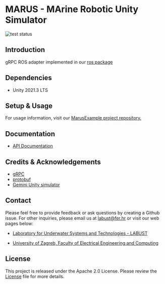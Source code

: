 # MARUS - MArine Robotic Unity Simulator

![test status](https://github.com/labust/LabustSim/actions/workflows/run_tests.yml/badge.svg?branch=dev)


## Introduction

gRPC ROS adapter implemented in our [ros package](https://github.com/MARUSimulator/grpc_ros_adapter)

## Dependencies

* Unity 2021.3 LTS


## Setup & Usage

For usage information, visit our [MarusExample project repository.](https://github.com/MARUSimulator/marus-example)

## Documentation
* [API Documentation]()

## Credits & Acknowledgements


* [gRPC](https://github.com/grpc/grpc)
* [protobuf](https://github.com/protocolbuffers/protobuf)
* [Gemini Unity simulator](https://github.com/Gemini-team/Gemini)


## Contact
Please feel free to provide feedback or ask questions by creating a Github issue. For other inquiries, please email us at labust@fer.hr or visit our web pages below:
* [Laboratory for Underwater Systems and Technologies - LABUST](https://labust.fer.hr/)

* [University of Zagreb, Faculty of Electrical Engineering and Computing](https://www.fer.unizg.hr/en)

## License
This project is released under the Apache 2.0 License. Please review the [License](https://github.com/MARUSimulator/marus-core/blob/dev/LICENSE) file for more details.